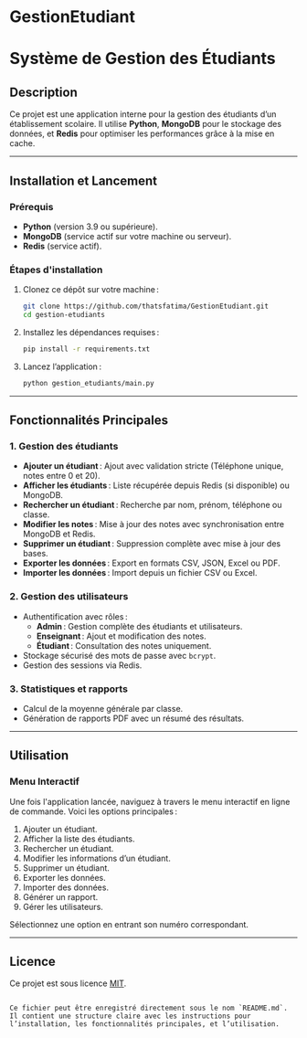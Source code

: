 # GestionEtudiant

# Système de Gestion des Étudiants

## **Description**
Ce projet est une application interne pour la gestion des étudiants d’un établissement scolaire. Il utilise **Python**, **MongoDB** pour le stockage des données, et **Redis** pour optimiser les performances grâce à la mise en cache.

---

## **Installation et Lancement**

### **Prérequis**
- **Python** (version 3.9 ou supérieure).
- **MongoDB** (service actif sur votre machine ou serveur).
- **Redis** (service actif).

### **Étapes d'installation**
1. Clonez ce dépôt sur votre machine :
   ```bash
   git clone https://github.com/thatsfatima/GestionEtudiant.git
   cd gestion-etudiants
   ```

2. Installez les dépendances requises :
   ```bash
   pip install -r requirements.txt
   ```

3. Lancez l’application :
   ```bash
   python gestion_etudiants/main.py
   ```

---

## **Fonctionnalités Principales**

### **1. Gestion des étudiants**
- **Ajouter un étudiant** : Ajout avec validation stricte (Téléphone unique, notes entre 0 et 20).
- **Afficher les étudiants** : Liste récupérée depuis Redis (si disponible) ou MongoDB.
- **Rechercher un étudiant** : Recherche par nom, prénom, téléphone ou classe.
- **Modifier les notes** : Mise à jour des notes avec synchronisation entre MongoDB et Redis.
- **Supprimer un étudiant** : Suppression complète avec mise à jour des bases.
- **Exporter les données** : Export en formats CSV, JSON, Excel ou PDF.
- **Importer les données** : Import depuis un fichier CSV ou Excel.

### **2. Gestion des utilisateurs**
- Authentification avec rôles :
  - **Admin** : Gestion complète des étudiants et utilisateurs.
  - **Enseignant** : Ajout et modification des notes.
  - **Étudiant** : Consultation des notes uniquement.
- Stockage sécurisé des mots de passe avec `bcrypt`.
- Gestion des sessions via Redis.

### **3. Statistiques et rapports**
- Calcul de la moyenne générale par classe.
- Génération de rapports PDF avec un résumé des résultats.

---

## **Utilisation**

### **Menu Interactif**
Une fois l'application lancée, naviguez à travers le menu interactif en ligne de commande. Voici les options principales :
1. Ajouter un étudiant.
2. Afficher la liste des étudiants.
3. Rechercher un étudiant.
4. Modifier les informations d’un étudiant.
5. Supprimer un étudiant.
6. Exporter les données.
7. Importer des données.
8. Générer un rapport.
9. Gérer les utilisateurs.

Sélectionnez une option en entrant son numéro correspondant.

---

## **Licence**
Ce projet est sous licence [MIT](https://opensource.org/licenses/MIT).
```

Ce fichier peut être enregistré directement sous le nom `README.md`. Il contient une structure claire avec les instructions pour l’installation, les fonctionnalités principales, et l’utilisation.
```
